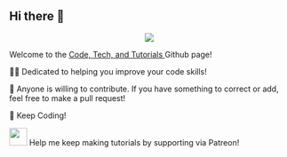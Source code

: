 ## Hi there 👋

<p align="center">
  <a href="https://discord.gg/TJ8Bs726jF"> <img src="https://img.shields.io/discord/772958096016015400?logo=discord"> </a>
</p>

Welcome to the [ Code, Tech, and Tutorials ](https://www.youtube.com/channel/UC4EJN2OSNdl-mSxGjitRvyA) Github page!

🙋‍♀️ Dedicated to helping you improve your code skills!

🌈 Anyone is willing to contribute. If you have something to correct or add, feel free to make a pull request!

🧙 Keep Coding!

[<img src="https://logos-world.net/wp-content/uploads/2020/12/Patreon-Logo.png" width="32"/>](https://www.patreon.com/codetechtuts) Help me keep making tutorials by supporting via Patreon!

